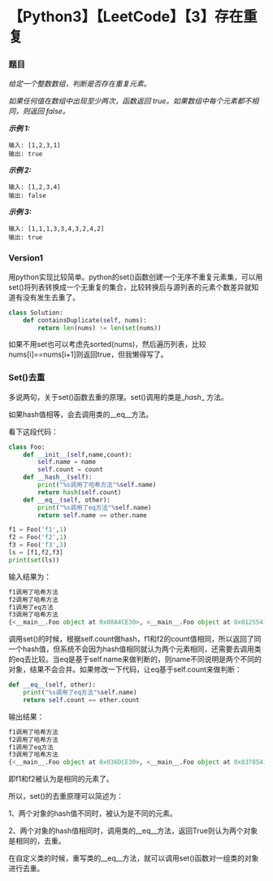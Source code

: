 # 【Python3】【LeetCode】【3】存在重复

### 题目

*给定一个整数数组，判断是否存在重复元素。*

*如果任何值在数组中出现至少两次，函数返回 true。如果数组中每个元素都不相同，则返回 false。*

***示例 1:***

```
输入: [1,2,3,1]
输出: true
```

***示例 2:***

```
输入: [1,2,3,4]
输出: false
```

***示例 3:***

```
输入: [1,1,1,3,3,4,3,2,4,2]
输出: true
```

### Version1

用python实现比较简单。python的set()函数创建一个无序不重复元素集，可以用set()将列表转换成一个无重复的集合，比较转换后与源列表的元素个数差异就知道有没有发生去重了。

```python
class Solution:
    def containsDuplicate(self, nums):
        return len(nums) != len(set(nums))
```

如果不用set也可以考虑先sorted(nums)，然后遍历列表，比较nums[i]==nums[i+1]则返回true，但我懒得写了。

### Set()去重

多说两句，关于set()函数去重的原理。set()调用的类是\__hash__ 方法。

如果hash值相等，会去调用类的\__eq__方法。

看下这段代码：

```python
class Foo:
    def __init__(self,name,count):
        self.name = name
        self.count = count
    def __hash__(self):
        print("%s调用了哈希方法"%self.name)
        return hash(self.count)
    def __eq__(self, other):
        print("%s调用了eq方法"%self.name)
        return self.name == other.name

f1 = Foo('f1',1)
f2 = Foo('f2',1)
f3 = Foo('f3',3)
ls = [f1,f2,f3]
print(set(ls))
```

输入结果为：

```python
f1调用了哈希方法
f2调用了哈希方法
f1调用了eq方法
f3调用了哈希方法
{<__main__.Foo object at 0x00A4CE30>, <__main__.Foo object at 0x01255410>, <__main__.Foo object at 0x0123DF70>}
```

调用set()的时候，根据self.count做hash，f1和f2的count值相同，所以返回了同一个hash值，但系统不会因为hash值相同就认为两个元素相同，还需要去调用类的eq去比较。当eq是基于self.name来做判断的，则name不同说明是两个不同的对象，结果不会合并。如果修改一下代码，让eq基于self.count来做判断：

```python
def __eq__(self, other):
    print("%s调用了eq方法"%self.name)
    return self.count == other.count
```

输出结果：

```python
f1调用了哈希方法
f2调用了哈希方法
f1调用了eq方法
f3调用了哈希方法
{<__main__.Foo object at 0x036DCE30>, <__main__.Foo object at 0x03785410>}
```

即f1和f2被认为是相同的元素了。

所以，set()的去重原理可以简述为：

1、两个对象的hash值不同时，被认为是不同的元素。

2、两个对象的hash值相同时，调用类的\__eq__方法，返回True则认为两个对象是相同的，去重。

在自定义类的时候，重写类的\__eq__方法，就可以调用set()函数对一组类的对象进行去重。
